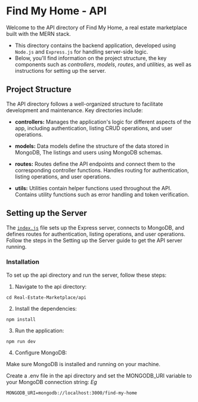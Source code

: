 # Find My Home - API
Welcome to the API directory of Find My Home, a real estate marketplace built with the MERN stack. 
- This directory contains the backend application, developed using `Node.js` and `Express.js` for handling server-side logic. 
- Below, you'll find information on the project structure, the key components such as *controllers*, *models*, *routes*, and *utilities*, as well as instructions for setting up the server.

## Project Structure
The API directory follows a well-organized structure to facilitate development and maintenance. Key directories include:

- **controllers:** Manages the application's logic for different aspects of the app, including authentication, listing CRUD operations, and user operations.

- **models:** Data models define the structure of the data stored in MongoDB,
The listings and users using MongoDB schemas.

- **routes:** Routes define the API endpoints and connect them to the corresponding controller functions. 
Handles routing for authentication, listing operations, and user operations.

- **utils:** Utilities contain helper functions used throughout the API. Contains utility functions such as error handling and token verification.

## Setting up the Server
The [`index.js`]() file sets up the Express server, connects to MongoDB, and defines routes for authentication, listing operations, and user operations. Follow the steps in the Setting up the Server guide to get the API server running.

### Installation
To set up the api directory and run the server, follow these steps:

1. Navigate to the api directory:
```
cd Real-Estate-Marketplace/api
```

2. Install the dependencies:
```
npm install
```

3. Run the application:
```
npm run dev
```

4. Configure MongoDB:

Make sure MongoDB is installed and running on your machine.

Create a .env file in the api directory and set the MONGODB_URI variable to your MongoDB connection string: *Eg*
```
MONGODB_URI=mongodb://localhost:3000/find-my-home
```



